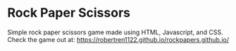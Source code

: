 # Rock Paper Scissors
Simple rock paper scissors game made using HTML, Javascript, and CSS.  
Check the game out at: https://robertren1122.github.io/rockpapers.github.io/
